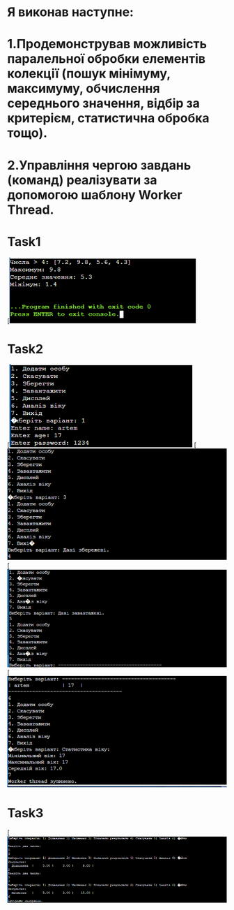 # Я виконав наступне:
# 1.Продемонстрував можливість паралельної обробки елементів колекції (пошук мінімуму, максимуму, обчислення середнього значення, відбір за критерієм, статистична обробка тощо).
# 2.Управління чергою завдань (команд) реалізувати за допомогою шаблону Worker Thread.

# Task1
[![](https://github.com/xxxx3423/javaproject6/blob/main/Pr6/img/1.png?raw=true)

# Task2
[![](https://github.com/xxxx3423/javaproject6/blob/main/Pr6/img/2.png?raw=true)
[![](https://github.com/xxxx3423/javaproject6/blob/main/Pr6/img/2(2).png?raw=true)
[![](https://github.com/xxxx3423/javaproject6/blob/main/Pr6/img/2(3).png?raw=true)
[![](https://github.com/xxxx3423/javaproject6/blob/main/Pr6/img/2(4).png?raw=true)

# Task3
[![](https://github.com/xxxx3423/javaproject6/blob/main/Pr6/img/3.png?raw=true)

